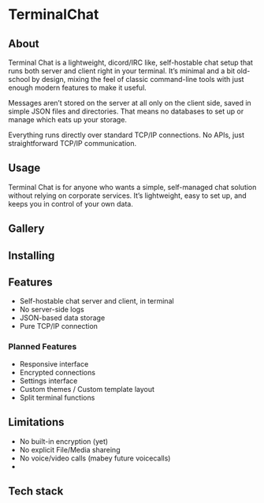 # TerminalChat

## About
Terminal Chat is a lightweight, dicord/IRC like, self-hostable chat setup that runs both server and client right in your terminal. It’s minimal and a bit old-school by design, mixing the feel of classic command-line tools with just enough modern features to make it useful.

Messages aren’t stored on the server at all only on the client side, saved in simple JSON files and directories. That means no databases to set up or manage which eats up your storage.

Everything runs directly over standard TCP/IP connections. No APIs, just straightforward TCP/IP communication.

## Usage
Terminal Chat is for anyone who wants a simple, self-managed chat solution without relying on corporate services. It’s lightweight, easy to set up, and keeps you in control of your own data.

## Gallery

## Installing


## Features
* Self-hostable chat server and client, in terminal
* No server-side logs 
* JSON-based data storage
* Pure TCP/IP connection

### Planned Features
* Responsive interface
* Encrypted connections
* Settings interface
* Custom themes / Custom template layout
* Split terminal functions
 
## Limitations

* No built-in encryption (yet)
* No explicit File/Media shareing
* No voice/video calls (mabey future voicecalls)
* 



## Tech stack
